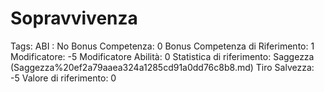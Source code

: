 # Sopravvivenza

Tags: ABI
: No
Bonus Competenza: 0
Bonus Competenza di Riferimento: 1
Modificatore: -5
Modificatore  Abilità: 0
Statistica di riferimento: Saggezza (Saggezza%20ef2a79aaea324a1285cd91a0dd76c8b8.md)
Tiro Salvezza: -5
Valore di riferimento: 0